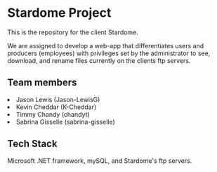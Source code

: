 <h1>Stardome Project</h1>
<p>This is the repository for the client Stardome. </p>

<p>We are assigned to develop a web-app that differentiates users and 
producers (employees) with privileges set by the administrator to see, download, and rename files
currently on the clients ftp servers. </p>

<h2>Team members</h2>
<u1>
	<li>Jason Lewis (Jason-LewisG)</li>
	<li>Kevin Cheddar (K-Cheddar)</li>
	<li>Timmy Chandy (chandyt)</li>
	<li>Sabrina Gisselle (sabrina-gisselle)</li>	
</u1>
<h2>Tech Stack</h2>
<p>Microsoft .NET framework, mySQL, and Stardome's ftp servers.</p>